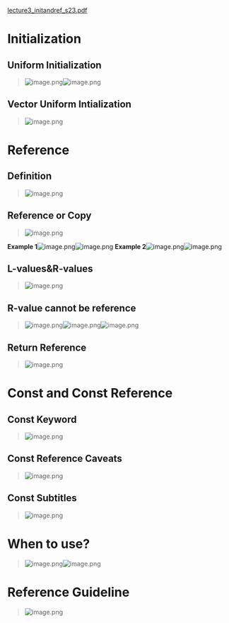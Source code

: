 [lecture3_initandref_s23.pdf](https://www.yuque.com/attachments/yuque/0/2023/pdf/12393765/1692352652642-ca29af93-884e-4b32-8b6b-97cfd65fd82f.pdf)
# Initialization
## Uniform Initialization
> ![image.png](Initialization_References.assets/20231114_1940582741.png)![image.png](Initialization_References.assets/20231114_1941006671.png)



## Vector Uniform Intialization
> ![image.png](Initialization_References.assets/20231114_1941013862.png)



# Reference
## Definition
> ![image.png](Initialization_References.assets/20231114_1941032768.png)



## Reference or Copy
> ![image.png](Initialization_References.assets/20231114_1941055118.png)

**Example 1**![image.png](Initialization_References.assets/20231114_1941071652.png)![image.png](Initialization_References.assets/20231114_1941098687.png)
**Example 2**![image.png](Initialization_References.assets/20231114_1941105835.png)![image.png](Initialization_References.assets/20231114_1941127301.png)



## L-values&R-values
> ![image.png](Initialization_References.assets/20231114_1941131096.png)



## R-value cannot be reference
> ![image.png](Initialization_References.assets/20231114_1941155567.png)![image.png](Initialization_References.assets/20231114_1941173657.png)![image.png](Initialization_References.assets/20231114_1941188062.png)




## Return Reference
> ![image.png](Initialization_References.assets/20231114_1941207620.png)



# Const and Const Reference
## Const Keyword
> ![image.png](Initialization_References.assets/20231114_1941231586.png)



## Const Reference Caveats
> ![image.png](Initialization_References.assets/20231114_1941242152.png)



## Const Subtitles
> ![image.png](Initialization_References.assets/20231114_1941267404.png)



# When to use?
> ![image.png](Initialization_References.assets/20231114_1941289148.png)![image.png](Initialization_References.assets/20231114_1941303760.png)



# Reference Guideline
> ![image.png](Initialization_References.assets/20231114_1941326577.png)

